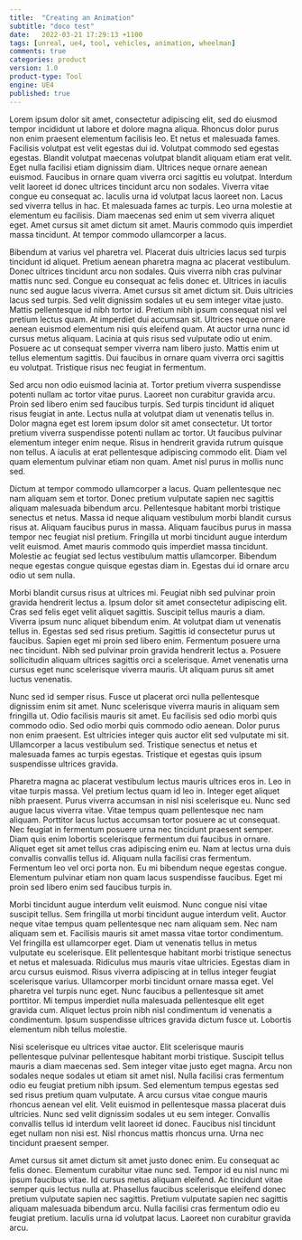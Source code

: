 ```yaml
---
title:  "Creating an Animation"
subtitle: "doco test"
date:   2022-03-21 17:29:13 +1100
tags: [unreal, ue4, tool, vehicles, animation, wheelman]
comments: true
categories: product
version: 1.0
product-type: Tool
engine: UE4
published: true
---
```


Lorem ipsum dolor sit amet, consectetur adipiscing elit, sed do eiusmod tempor incididunt ut labore et dolore magna aliqua. Rhoncus dolor purus non enim praesent elementum facilisis leo. Et netus et malesuada fames. Facilisis volutpat est velit egestas dui id. Volutpat commodo sed egestas egestas. Blandit volutpat maecenas volutpat blandit aliquam etiam erat velit. Eget nulla facilisi etiam dignissim diam. Ultrices neque ornare aenean euismod. Faucibus in ornare quam viverra orci sagittis eu volutpat. Interdum velit laoreet id donec ultrices tincidunt arcu non sodales. Viverra vitae congue eu consequat ac. Iaculis urna id volutpat lacus laoreet non. Lacus sed viverra tellus in hac. Et malesuada fames ac turpis. Leo urna molestie at elementum eu facilisis. Diam maecenas sed enim ut sem viverra aliquet eget. Amet cursus sit amet dictum sit amet. Mauris commodo quis imperdiet massa tincidunt. At tempor commodo ullamcorper a lacus.

Bibendum at varius vel pharetra vel. Placerat duis ultricies lacus sed turpis tincidunt id aliquet. Pretium aenean pharetra magna ac placerat vestibulum. Donec ultrices tincidunt arcu non sodales. Quis viverra nibh cras pulvinar mattis nunc sed. Congue eu consequat ac felis donec et. Ultrices in iaculis nunc sed augue lacus viverra. Amet cursus sit amet dictum sit. Duis ultricies lacus sed turpis. Sed velit dignissim sodales ut eu sem integer vitae justo. Mattis pellentesque id nibh tortor id. Pretium nibh ipsum consequat nisl vel pretium lectus quam. At imperdiet dui accumsan sit. Ultrices neque ornare aenean euismod elementum nisi quis eleifend quam. At auctor urna nunc id cursus metus aliquam. Lacinia at quis risus sed vulputate odio ut enim. Posuere ac ut consequat semper viverra nam libero justo. Mattis enim ut tellus elementum sagittis. Dui faucibus in ornare quam viverra orci sagittis eu volutpat. Tristique risus nec feugiat in fermentum.

Sed arcu non odio euismod lacinia at. Tortor pretium viverra suspendisse potenti nullam ac tortor vitae purus. Laoreet non curabitur gravida arcu. Proin sed libero enim sed faucibus turpis. Sed turpis tincidunt id aliquet risus feugiat in ante. Lectus nulla at volutpat diam ut venenatis tellus in. Dolor magna eget est lorem ipsum dolor sit amet consectetur. Ut tortor pretium viverra suspendisse potenti nullam ac tortor. Ut faucibus pulvinar elementum integer enim neque. Risus in hendrerit gravida rutrum quisque non tellus. A iaculis at erat pellentesque adipiscing commodo elit. Diam vel quam elementum pulvinar etiam non quam. Amet nisl purus in mollis nunc sed.

Dictum at tempor commodo ullamcorper a lacus. Quam pellentesque nec nam aliquam sem et tortor. Donec pretium vulputate sapien nec sagittis aliquam malesuada bibendum arcu. Pellentesque habitant morbi tristique senectus et netus. Massa id neque aliquam vestibulum morbi blandit cursus risus at. Aliquam faucibus purus in massa. Aliquam faucibus purus in massa tempor nec feugiat nisl pretium. Fringilla ut morbi tincidunt augue interdum velit euismod. Amet mauris commodo quis imperdiet massa tincidunt. Molestie ac feugiat sed lectus vestibulum mattis ullamcorper. Bibendum neque egestas congue quisque egestas diam in. Egestas dui id ornare arcu odio ut sem nulla.

Morbi blandit cursus risus at ultrices mi. Feugiat nibh sed pulvinar proin gravida hendrerit lectus a. Ipsum dolor sit amet consectetur adipiscing elit. Cras sed felis eget velit aliquet sagittis. Suscipit tellus mauris a diam. Viverra ipsum nunc aliquet bibendum enim. At volutpat diam ut venenatis tellus in. Egestas sed sed risus pretium. Sagittis id consectetur purus ut faucibus. Sapien eget mi proin sed libero enim. Fermentum posuere urna nec tincidunt. Nibh sed pulvinar proin gravida hendrerit lectus a. Posuere sollicitudin aliquam ultrices sagittis orci a scelerisque. Amet venenatis urna cursus eget nunc scelerisque viverra mauris. Ut aliquam purus sit amet luctus venenatis.

Nunc sed id semper risus. Fusce ut placerat orci nulla pellentesque dignissim enim sit amet. Nunc scelerisque viverra mauris in aliquam sem fringilla ut. Odio facilisis mauris sit amet. Eu facilisis sed odio morbi quis commodo odio. Sed odio morbi quis commodo odio aenean. Dolor purus non enim praesent. Est ultricies integer quis auctor elit sed vulputate mi sit. Ullamcorper a lacus vestibulum sed. Tristique senectus et netus et malesuada fames ac turpis egestas. Tristique et egestas quis ipsum suspendisse ultrices gravida.

Pharetra magna ac placerat vestibulum lectus mauris ultrices eros in. Leo in vitae turpis massa. Vel pretium lectus quam id leo in. Integer eget aliquet nibh praesent. Purus viverra accumsan in nisl nisi scelerisque eu. Nunc sed augue lacus viverra vitae. Vitae tempus quam pellentesque nec nam aliquam. Porttitor lacus luctus accumsan tortor posuere ac ut consequat. Nec feugiat in fermentum posuere urna nec tincidunt praesent semper. Diam quis enim lobortis scelerisque fermentum dui faucibus in ornare. Aliquet eget sit amet tellus cras adipiscing enim eu. Nam at lectus urna duis convallis convallis tellus id. Aliquam nulla facilisi cras fermentum. Fermentum leo vel orci porta non. Eu mi bibendum neque egestas congue. Elementum pulvinar etiam non quam lacus suspendisse faucibus. Eget mi proin sed libero enim sed faucibus turpis in.

Morbi tincidunt augue interdum velit euismod. Nunc congue nisi vitae suscipit tellus. Sem fringilla ut morbi tincidunt augue interdum velit. Auctor neque vitae tempus quam pellentesque nec nam aliquam sem. Nec nam aliquam sem et. Facilisis mauris sit amet massa vitae tortor condimentum. Vel fringilla est ullamcorper eget. Diam ut venenatis tellus in metus vulputate eu scelerisque. Elit pellentesque habitant morbi tristique senectus et netus et malesuada. Ridiculus mus mauris vitae ultricies. Egestas diam in arcu cursus euismod. Risus viverra adipiscing at in tellus integer feugiat scelerisque varius. Ullamcorper morbi tincidunt ornare massa eget. Vel pharetra vel turpis nunc eget. Nunc faucibus a pellentesque sit amet porttitor. Mi tempus imperdiet nulla malesuada pellentesque elit eget gravida cum. Aliquet lectus proin nibh nisl condimentum id venenatis a condimentum. Ipsum suspendisse ultrices gravida dictum fusce ut. Lobortis elementum nibh tellus molestie.

Nisi scelerisque eu ultrices vitae auctor. Elit scelerisque mauris pellentesque pulvinar pellentesque habitant morbi tristique. Suscipit tellus mauris a diam maecenas sed. Sem integer vitae justo eget magna. Arcu non sodales neque sodales ut etiam sit amet nisl. Nulla facilisi cras fermentum odio eu feugiat pretium nibh ipsum. Sed elementum tempus egestas sed sed risus pretium quam vulputate. A arcu cursus vitae congue mauris rhoncus aenean vel elit. Velit euismod in pellentesque massa placerat duis ultricies. Nunc sed velit dignissim sodales ut eu sem integer. Convallis convallis tellus id interdum velit laoreet id donec. Faucibus nisl tincidunt eget nullam non nisi est. Nisl rhoncus mattis rhoncus urna. Urna nec tincidunt praesent semper.

Amet cursus sit amet dictum sit amet justo donec enim. Eu consequat ac felis donec. Elementum curabitur vitae nunc sed. Tempor id eu nisl nunc mi ipsum faucibus vitae. Id cursus metus aliquam eleifend. Ac tincidunt vitae semper quis lectus nulla at. Phasellus faucibus scelerisque eleifend donec pretium vulputate sapien nec sagittis. Pretium vulputate sapien nec sagittis aliquam malesuada bibendum arcu. Nulla facilisi cras fermentum odio eu feugiat pretium. Iaculis urna id volutpat lacus. Laoreet non curabitur gravida arcu.